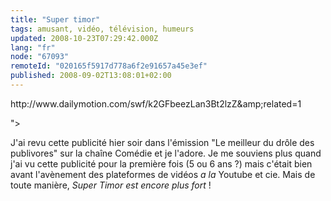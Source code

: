 ```yaml
---
title: "Super timor"
tags: amusant, vidéo, télévision, humeurs
updated: 2008-10-23T07:29:42.000Z
lang: "fr"
node: "67093"
remoteId: "020165f5917d778a6f2e91657a45e3ef"
published: 2008-09-02T13:08:01+02:00
---
```


<div class="video">
	<object width="420" height="365" type="application/x-shockwave-flash" data="
http://www.dailymotion.com/swf/k2GFbeezLan3Bt2lzZ&amp;related=1

">
		<param name="movie" value="
http://www.dailymotion.com/swf/k2GFbeezLan3Bt2lzZ&amp;related=1

"></param>
		<param name="allowfullscreen" value="true"></param>
	</object>
</div>


J'ai revu cette publicité hier soir dans l'émission &quot;Le meilleur du drôle des publivores&quot; sur la chaîne Comédie et je l'adore. Je me souviens plus quand j'ai vu cette publicité pour la première fois (5 ou 6 ans ?) mais c'était bien avant l'avènement des plateformes de vidéos *a la* Youtube et cie. Mais de toute manière, *Super Timor est encore plus fort* !

